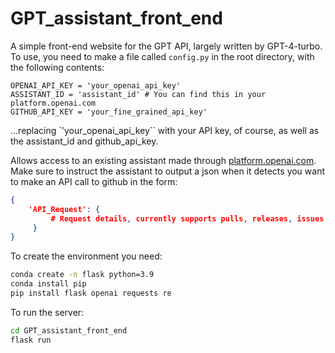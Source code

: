 # GPT_assistant_front_end

A simple front-end website for the GPT API, largely written by GPT-4-turbo. To use, you need to make a file called `config.py` in the root directory, with the following contents:

```
OPENAI_API_KEY = 'your_openai_api_key'
ASSISTANT_ID = 'assistant_id' # You can find this in your platform.openai.com
GITHUB_API_KEY = 'your_fine_grained_api_key'
```

...replacing `'your_openai_api_key`` with your API key, of course, as well as the assistant_id and github_api_key.

Allows access to an existing assistant made through [platform.openai.com](platform.openai.com). Make sure to instruct the assistant to output a json when it detects you 
want to make an API call to github in the form:

```json
{
    'API_Request': {
         # Request details, currently supports pulls, releases, issues
     }
}
```

To create the environment you need:

```bash
conda create -n flask python=3.9
conda install pip
pip install flask openai requests re
```

To run the server:

```bash
cd GPT_assistant_front_end
flask run
```
